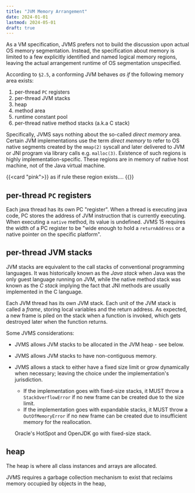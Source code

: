 ```yaml
---
title: "JVM Memory Arrangement"
date: 2024-01-01
lastmod: 2024-05-01
draft: true
---
```


As a VM specification, JVMS prefers not to build the discussion upon actual OS memory segmentation.
Instead, the specification about memory is limited to 
a few explicitly identified and named logical memory regions, 
leaving the actual arrangement runtime of OS segmentation unspecified.

According to `§2.5`, a conforming JVM behaves *as if* the following memory area exists:
1. per-thread `PC` registers
2. per-thread JVM stacks
3. heap
4. method area
5. runtime constant pool
6. per-thread native method stacks (a.k.a C stack)

Specifically, JVMS says nothing about the so-called *direct memory* area.
Certain JVM implementations use the term *direct memory* to refer to OS native segments created by the `mmap(2)` syscall and later delivered
to JVM or JNI program via library calls e.g. `malloc(3)`.
Existence of such regions is highly implementation-specific.
These regions are in memory of native host machine, not of the Java virtual machine.

{{<card "pink">}}
as if rule these region exists....
{{</card>}}


<!-- TODO: https://docs.oracle.com/javase/8/docs/api/java/nio/ByteBuffer.html
java 4 nio -->

## per-thread `PC` registers

Each java thread has its own PC "register". When a thread is executing java code, PC stores the address of JVM instruction that is currently executing. When executing a `native` method, its value is undefined. JVMS 15 requires the width of a PC register to be "wide enough to hold a `returnAddress` or a native pointer on the specific platform".

## per-thread JVM stacks

JVM stacks are equivalent to the call stacks of conventional programming languages.
It was historically known as the *Java stack* when Java was the only guest language running on JVM,
while the native method stack was known as the *C stack* 
implying the fact that JNI methods are usually implemented in the C language.

Each JVM thread has its own JVM stack.
Each unit of the JVM stack is called a *frame*, storing local variables and the return address.
As expected, a new frame is piled on the stack when a function is invoked,
which gets destroyed later when the function returns.

Some JVMS considerations:
- JVMS allows JVM stacks to be allocated in the JVM heap - see below.
- JVMS allows JVM stacks to have non-contiguous memory.
- JVMS allows a stack to either have a fixed size limit or grow dynamically when necessary; leaving the choice under the implementation's jurisdiction.

    - If the implementation goes with fixed-size stacks, it MUST throw a `StackOverflowError` if no new frame can be created due to the size limit.
    - If the implementation goes with expandable stacks, it MUST throw a `OutOfMemoryError` if no new frame can be created due to insufficient memory for the reallocation.

    Oracle's HotSpot and OpenJDK go with fixed-size stack.

## heap

The heap is where all class instances and arrays are allocated.

JVMS requires a garbage collection mechanism to exist that reclaims memory occupied by objects in the heap, 
